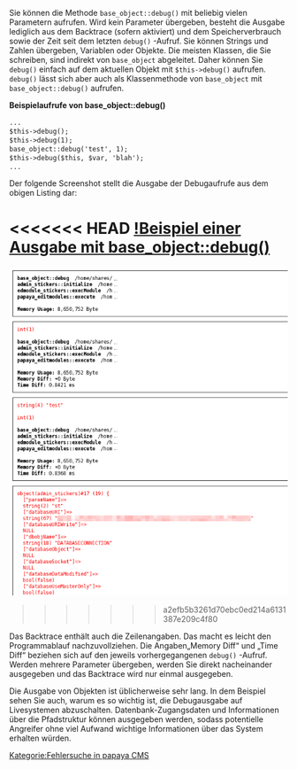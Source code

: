 
Sie können die Methode `base_object::debug()` mit beliebig vielen Parametern aufrufen. Wird kein Parameter übergeben, besteht die Ausgabe lediglich aus dem Backtrace (sofern aktiviert) und dem Speicherverbrauch sowie der Zeit seit dem letzten `debug()` -Aufruf. Sie können Strings und Zahlen übergeben, Variablen oder Objekte. Die meisten Klassen, die Sie schreiben, sind indirekt von `base_object` abgeleitet. Daher können Sie `debug()` einfach auf dem aktuellen Objekt mit `$this->debug()` aufrufen. `debug()` lässt sich aber auch als Klassenmethode von `base_object` mit `base_object::debug()` aufrufen.

**Beispielaufrufe von base_object::debug()**

~~~~ {.php}
...
$this->debug();
$this->debug(1);
base_object::debug('test', 1);
$this->debug($this, $var, 'blah');
...
~~~~

Der folgende Screenshot stellt die Ausgabe der Debugaufrufe aus dem obigen Listing dar:

<<<<<<< HEAD
[!Beispiel einer Ausgabe mit base_object::debug()](images/Base_object_debug_beispielausgabe.png)
=======
![File:Base_object_debug_beispielausgabe.png](images/Base_object_debug_beispielausgabe.png)
>>>>>>> a2efb5b3261d70ebc0ed214a6131387e209c4f80

Das Backtrace enthält auch die Zeilenangaben. Das macht es leicht den Programmablauf nachzuvollziehen. Die Angaben„Memory Diff“ und „Time Diff“ beziehen sich auf den jeweils vorhergegangenen `debug()` -Aufruf. Werden mehrere Parameter übergeben, werden Sie direkt nacheinander ausgegeben und das Backtrace wird nur einmal ausgegeben.

Die Ausgabe von Objekten ist üblicherweise sehr lang. In dem Beispiel sehen Sie auch, warum es so wichtig ist, die Debugausgabe auf Livesystemen abzuschalten. Datenbank-Zugangsdaten und Informationen über die Pfadstruktur können ausgegeben werden, sodass potentielle Angreifer ohne viel Aufwand wichtige Informationen über das System erhalten würden.

[Kategorie:Fehlersuche in papaya CMS](export_de/Kategorie:Fehlersuche_in_papaya_CMS.md)

